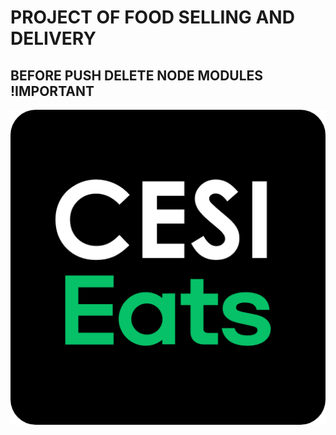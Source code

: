 # PROJECT OF FOOD SELLING AND DELIVERY
## BEFORE PUSH DELETE NODE MODULES !IMPORTANT 
<p align="center">
  <img src="./FrontEnd/src/assets/logo.png" />
</p>
